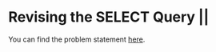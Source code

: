 # Revising the SELECT Query ||

You can find the problem statement [here](https://www.hackerrank.com/challenges/revising-the-select-query-2/problem?isFullScreen=true).

